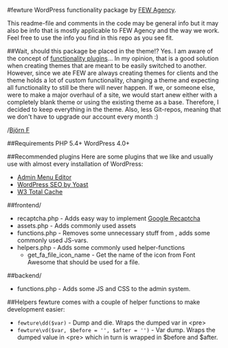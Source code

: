 #fewture
WordPress functionality package by [FEW Agency](http://fewagency.se).

This readme-file and comments in the code may be general info but it may also be info that is mostly applicable to FEW Agency and the way we work. Feel free to use the info you find in this repo as you see fit.

##Wait, should this package be placed in the theme!?
Yes. I am aware of the concept of [functionality plugins](http://wpcandy.com/teaches/how-to-create-a-functionality-plugin)... In my opinion, that is a good solution when creating themes that are meant to be easily switched to another. However, since we ate FEW are always creating themes for clients and the theme holds a lot of custom functionality, changing a theme and expecting all functionality to still be there will never happen. If we, or someone else, were to make a major overhaul of a site, we would start anew either with a completely blank theme or using the existing theme as a base. Therefore, I decided to keep everything in the theme. Also, less Git-repos, meaning that we don't have to  upgrade our account every month :)

/[Björn F](https://github.com/folbert)  

##Requirements
PHP 5.4+
WordPress 4.0+

##Recommended plugins
Here are some plugins that we like and usually use with almost every installation of WordPress:

* [Admin Menu Editor](https://wordpress.org/plugins/admin-menu-editor/)
* [WordPress SEO by Yoast](https://wordpress.org/plugins/wordpress-seo/)
* [W3 Total Cache](https://wordpress.org/plugins/w3-total-cache/)

##frontend/

* recaptcha.php - Adds easy way to implement [Google Recaptcha](https://www.google.com/recaptcha/)
* assets.php - Adds commonly used assets
* functions.php - Removes some unnecessary stuff from <head>, adds some commonly used JS-vars.
* helpers.php - Adds some commonly used helper-functions
    * get_fa_file_icon_name - Get the name of the icon from Font Awesome that should be used for a file.
    
##backend/

* functions.php - Adds some JS and CSS to the admin system.

##Helpers
fewture comes with a couple of helper functions to make development easier:

* `fewture\dd($var)` - Dump and die. Wraps the dumped var in &lt;pre&gt;
* `fewture\vd($var, $before = '', $after = '')` - Var dump. Wraps the dumped value in &lt;pre&gt; which in turn is wrapped in $before and $after.


